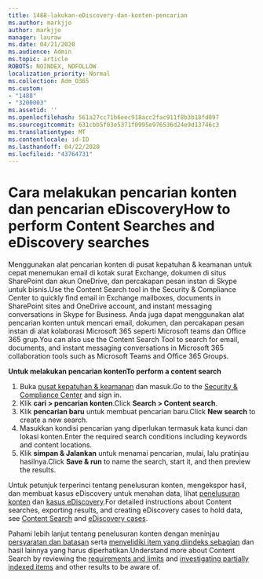 ```yaml
---
title: 1488-lakukan-eDiscovery-dan-konten-pencarian
ms.author: markjjo
author: markjjo
manager: lauraw
ms.date: 04/21/2020
ms.audience: Admin
ms.topic: article
ROBOTS: NOINDEX, NOFOLLOW
localization_priority: Normal
ms.collection: Adm_O365
ms.custom:
- "1488"
- "3200003"
ms.assetid: ''
ms.openlocfilehash: 561a27cc71b6eec918acc2fac911f8b3b18fd097
ms.sourcegitcommit: 631cbb5f03e5371f0995e976536d24e9d13746c3
ms.translationtype: MT
ms.contentlocale: id-ID
ms.lasthandoff: 04/22/2020
ms.locfileid: "43764731"
---
```

# <a name="how-to-perform-content-searches-and-ediscovery-searches"></a><span data-ttu-id="3e624-102">Cara melakukan pencarian konten dan pencarian eDiscovery</span><span class="sxs-lookup"><span data-stu-id="3e624-102">How to perform Content Searches and eDiscovery searches</span></span>

<span data-ttu-id="3e624-103">Menggunakan alat pencarian konten di pusat kepatuhan & keamanan untuk cepat menemukan email di kotak surat Exchange, dokumen di situs SharePoint dan akun OneDrive, dan percakapan pesan instan di Skype untuk bisnis.</span><span class="sxs-lookup"><span data-stu-id="3e624-103">Use the Content Search tool in the Security & Compliance Center to quickly find email in Exchange mailboxes, documents in SharePoint sites and OneDrive account, and instant messaging conversations in Skype for Business.</span></span> <span data-ttu-id="3e624-104">Anda juga dapat menggunakan alat pencarian konten untuk mencari email, dokumen, dan percakapan pesan instan di alat kolaborasi Microsoft 365 seperti Microsoft teams dan Office 365 grup.</span><span class="sxs-lookup"><span data-stu-id="3e624-104">You can also use the Content Search Tool to search for email, documents, and instant messaging conversations in Microsoft 365 collaboration tools such as Microsoft Teams and Office 365 Groups.</span></span>

<span data-ttu-id="3e624-105">**Untuk melakukan pencarian konten**</span><span class="sxs-lookup"><span data-stu-id="3e624-105">**To perform a content search**</span></span>

1. <span data-ttu-id="3e624-106">Buka [pusat kepatuhan & keamanan](https://protection.office.com) dan masuk.</span><span class="sxs-lookup"><span data-stu-id="3e624-106">Go to the [Security & Compliance Center](https://protection.office.com) and sign in.</span></span>
2. <span data-ttu-id="3e624-107">Klik **cari > pencarian konten**.</span><span class="sxs-lookup"><span data-stu-id="3e624-107">Click **Search > Content search**.</span></span>
3. <span data-ttu-id="3e624-108">Klik **pencarian baru** untuk membuat pencarian baru.</span><span class="sxs-lookup"><span data-stu-id="3e624-108">Click **New search** to create a new search.</span></span>
4. <span data-ttu-id="3e624-109">Masukkan kondisi pencarian yang diperlukan termasuk kata kunci dan lokasi konten.</span><span class="sxs-lookup"><span data-stu-id="3e624-109">Enter the required search conditions including keywords and content locations.</span></span>  
5. <span data-ttu-id="3e624-110">Klik **simpan & Jalankan** untuk menamai pencarian, mulai, lalu pratinjau hasilnya.</span><span class="sxs-lookup"><span data-stu-id="3e624-110">Click **Save & run** to name the search, start it, and then preview the results.</span></span>

<span data-ttu-id="3e624-111">Untuk petunjuk terperinci tentang penelusuran konten, mengekspor hasil, dan membuat kasus eDiscovery untuk menahan data, lihat [penelusuran konten](https://docs.microsoft.com/office365/securitycompliance/content-search) dan [kasus eDiscovery](https://docs.microsoft.com/office365/securitycompliance/ediscovery-cases).</span><span class="sxs-lookup"><span data-stu-id="3e624-111">For detailed instructions about Content searches, exporting results, and creating eDiscovery cases to hold data, see [Content Search](https://docs.microsoft.com/office365/securitycompliance/content-search) and [eDiscovery cases](https://docs.microsoft.com/office365/securitycompliance/ediscovery-cases).</span></span>

<span data-ttu-id="3e624-112">Pahami lebih lanjut tentang penelusuran konten dengan meninjau [persyaratan dan batasan](https://docs.microsoft.com/office365/securitycompliance/limits-for-content-search) serta [menyelidiki item yang diindeks sebagian](https://docs.microsoft.com/office365/securitycompliance/investigating-partially-indexed-items-in-ediscovery) dan hasil lainnya yang harus diperhatikan.</span><span class="sxs-lookup"><span data-stu-id="3e624-112">Understand more about Content Search by reviewing the [requirements and limits](https://docs.microsoft.com/office365/securitycompliance/limits-for-content-search) and  [investigating partially indexed items](https://docs.microsoft.com/office365/securitycompliance/investigating-partially-indexed-items-in-ediscovery) and other results to be aware of.</span></span>